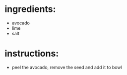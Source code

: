 # ingredients:
- avocado
- lime
- salt
# instructions:
- peel the avocado, remove the seed and add it to bowl

